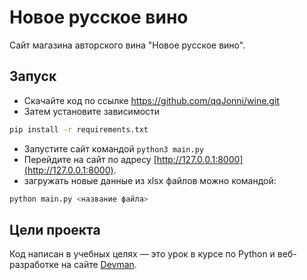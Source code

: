 # Новое русское вино

Сайт магазина авторского вина "Новое русское вино".

## Запуск

- Скачайте код по ссылке https://github.com/qqJonni/wine.git
- Затем установите зависимости

```sh
pip install -r requirements.txt
```
- Запустите сайт командой `python3 main.py`
- Перейдите на сайт по адресу [http://127.0.0.1:8000](http://127.0.0.1:8000).
- загружать новые данные из xlsx файлов можно командой: 

```sh
python main.py <название файла>
```

## Цели проекта

Код написан в учебных целях — это урок в курсе по Python и веб-разработке на сайте [Devman](https://dvmn.org).
